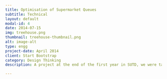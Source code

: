 ```yaml
---
title: Optimisation of Supermarket Queues
subtitle: Technical
layout: default
modal-id: 4
date: 2014-07-15
img: treehouse.png
thumbnail: treehouse-thumbnail.png
alt: image-alt
type: engg
project-date: April 2014
client: Start Bootstrap
category: Design Thinking
description: A project at the end of the first year in SUTD, we were tasked to solve a problem through various problem scoping, ideation, refining, and rapid prototyping techniques taught in the module. Our team has chosen the problem of supermarket queues, and after various rounds of ideation, surveying and simulations, we have come up with a solution that could reduce waiting times by almost 3 minutes.

---
```

